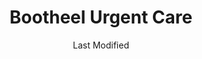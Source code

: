 ---
layout: location-page
date: Last Modified
description: "Local COVID-19 testing is available at Bootheel Urgent Care in Hayti, Missouri, USA."
permalink: "locations/missouri/hayti/bootheel-urgent-care/"
tags:
  - locations
  - missouri
title: Bootheel Urgent Care
state: Missouri
stateAbbr: MO
hood: Hayti
address: 110 US HWY J
city: Hayti
zip: 63851
mapUrl: "http://maps.apple.com/?q=Bootheel+Urgent+Care&address=110+US+HWY+J,Hayti,Missouri,63851"
locationType: Walk-in
phone: 573-479-3065
website: https://www.facebook.com/pages/category/Medical---Health/Bootheel-Urgent-Care-an-Walk-In-Clinic-114968296607148/
onlineBooking: undefined
closed: undefined
closedUpdate: April 14th, 2020
notes: "By appointment only. Requires phone screen."
days: Weekdays
hours: 2PM-10PM
altDays: Weekends
altHours: 10AM-6PM
ctaMessage: Learn more
ctaUrl: "https://www.facebook.com/pages/category/Medical---Health/Bootheel-Urgent-Care-an-Walk-In-Clinic-114968296607148/"
---
